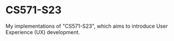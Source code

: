 # CS571-S23
My implementations of "CS571-S23", which aims to introduce User Experience (UX) development.
